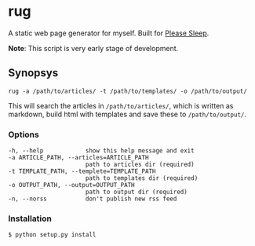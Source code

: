 # rug

A static web page generator for myself. Built for [Please Sleep](http://please-sleep.cou929.nu/).

**Note**: This script is very early stage of development.

## Synopsys

    rug -a /path/to/articles/ -t /path/to/templates/ -o /path/to/output/

This will search the articles in `/path/to/articles/`, which is written as markdown, build html with templates and save these to `/path/to/output/`.

### Options

    -h, --help            show this help message and exit
    -a ARTICLE_PATH, --articles=ARTICLE_PATH
                          path to articles dir (required)
    -t TEMPLATE_PATH, --templete=TEMPLATE_PATH
                          path to templates dir (required)
    -o OUTPUT_PATH, --output=OUTPUT_PATH
                          path to output dir (required)
    -n, --norss           don't publish new rss feed

### Installation

    $ python setup.py install

